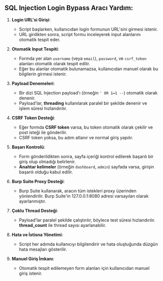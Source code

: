 
SQL Injection Login Bypass Aracı Yardım:
------------------------------------

1. **Login URL'si Girişi**:
   - Script başlarken, kullanıcıdan login formunun URL'sini girmesi istenir.
   - URL girdikten sonra, script formu inceleyerek input alanlarını otomatik tespit eder.

2. **Otomatik Input Tespiti**:
   - Formda yer alan `username` (veya `email`), `password`, ve `csrf_token` alanları otomatik olarak tespit edilir.
   - Eğer bu alanlar otomatik bulunamazsa, kullanıcıdan manuel olarak bu bilgilerin girmesi istenir.

3. **Payload Denemeleri**:
   - Bir dizi SQL Injection payload'ı (örneğin `' OR 1=1 --`) otomatik olarak denenir.
   - Payload'lar, **threading** kullanılarak paralel bir şekilde denenir ve işlem süresi hızlandırılır.

4. **CSRF Token Desteği**:
   - Eğer formda **CSRF token** varsa, bu token otomatik olarak çekilir ve post isteği ile gönderilir.
   - CSRF token yoksa, bu adım atlanır ve normal giriş yapılır.

5. **Başarı Kontrolü**:
   - Form gönderildikten sonra, sayfa içeriği kontrol edilerek başarılı bir giriş olup olmadığı belirlenir.
   - **Anahtar kelimeler** (örneğin `dashboard`, `admin`) sayfada varsa, girişin başarılı olduğu kabul edilir.

6. **Burp Suite Proxy Desteği**:
   - Burp Suite kullanarak, aracın tüm istekleri proxy üzerinden yönlendirilir. Burp Suite'in 127.0.0.1:8080 adresi varsayılan olarak ayarlanmıştır.

7. **Çoklu Thread Desteği**:
   - Payload'lar paralel şekilde çalıştırılır, böylece test süresi hızlandırılır. **thread_count** ile thread sayısı ayarlanabilir.

8. **Hata ve İstisna Yönetimi**:
   - Script her adımda kullanıcıyı bilgilendirir ve hata oluştuğunda düzgün hata mesajları gösterilir.

9. **Manuel Giriş İmkanı**:
   - Otomatik tespit edilemeyen form alanları için kullanıcıdan manuel giriş istenir.
